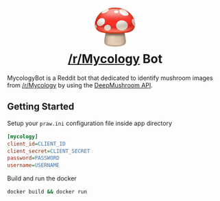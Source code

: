 <h1 align="center">
  <img src="https://github.com/Olament/MycologyBot/blob/master/img/mushroom.png" alt="Mushroom logo" width="100">
  <br>
    <a href="https://www.reddit.com/r/mycology/">/r/Mycology</a> Bot
  <br>
</h1>

MycologyBot is a Reddit bot that dedicated to identify mushroom images from [/r/Mycology](https://www.reddit.com/r/mycology/) by using the [DeepMushroom API](https://github.com/Olament/DeepMushroom-docker). 

##  Getting Started
Setup your ```praw.ini``` configuration file inside app directory
```ini
[mycology]
client_id=CLIENT_ID
client_secret=CLIENT_SECRET
password=PASSWORD
username=USERNAME
```
Build and run the docker
```cmd
docker build && docker run
```
